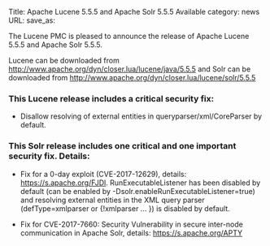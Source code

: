 Title: Apache Lucene 5.5.5 and Apache Solr 5.5.5 Available
category: news
URL: 
save_as: 

The Lucene PMC is pleased to announce the release of Apache Lucene 5.5.5 and Apache Solr 5.5.5.

Lucene can be downloaded from <http://www.apache.org/dyn/closer.lua/lucene/java/5.5.5> and Solr can be downloaded from <http://www.apache.org/dyn/closer.lua/lucene/solr/5.5.5>

### This Lucene release includes a critical security fix:

 * Disallow resolving of external entities in queryparser/xml/CoreParser by default.

### This Solr release includes one critical and one important security fix. Details:

 * Fix for a 0-day exploit (CVE-2017-12629), details: <https://s.apache.org/FJDl>. RunExecutableListener has been disabled by default (can be enabled by -Dsolr.enableRunExecutableListener=true) and resolving external entities in the XML query parser (defType=xmlparser or {!xmlparser ... }) is disabled by default.

 * Fix for CVE-2017-7660: Security Vulnerability in secure inter-node communication in Apache Solr, details: <https://s.apache.org/APTY>

